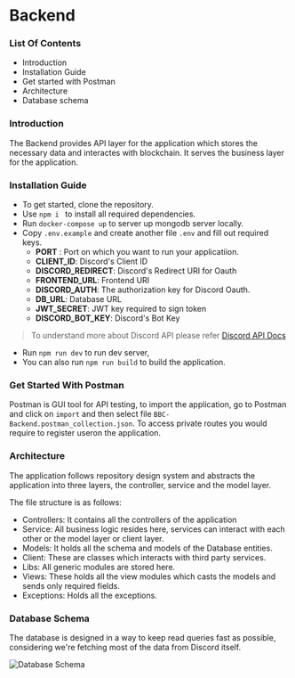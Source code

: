 # Backend

### List Of Contents

- Introduction
- Installation Guide
- Get started with Postman
- Architecture
- Database schema

### Introduction

The Backend provides API layer for the application which stores the necessary data and interactes with blockchain. It serves the business layer for the application.

### Installation Guide

- To get started, clone the repository.
- Use `npm i ` to install all required dependencies.
- Run `docker-compose up` to server up mongodb server locally.
- Copy `.env.example` and create another file `.env` and fill out required keys.
  - **PORT** : Port on which you want to run your applicatiion.
  - **CLIENT_ID**: Discord's Client ID
  - **DISCORD_REDIRECT**: Discord's Redirect URI for Oauth
  - **FRONTEND_URL**: Frontend URI
  - **DISCORD_AUTH**: The authorization key for Discord Oauth.
  - **DB_URL**: Database URL
  - **JWT_SECRET**: JWT key required to sign token
  - **DISCORD_BOT_KEY**: Discord's Bot Key

> To understand more about Discord API please refer [Discord API Docs](https://discord.com/developers/docs/intro)

- Run `npm run dev` to run dev server,
- You can also run `npm run build` to build the application.

### Get Started With Postman

Postman is GUI tool for API testing, to import the application, go to Postman and click on `import` and then select file `BBC-Backend.postman_collection.json`.
To access private routes you would require to register useron the application.

### Architecture

The application follows repository design system and abstracts the application into three layers, the controller, service and the model layer.

The file structure is as follows:

- Controllers: It contains all the controllers of the application
- Service: All business logic resides here, services can interact with each other or the model layer or client layer.
- Models: It holds all the schema and models of the Database entities.
- Client: These are classes which interacts with third party services.
- Libs: All generic modules are stored here.
- Views: These holds all the view modules which casts the models and sends only required fields.
- Exceptions: Holds all the exceptions.

### Database Schema

The database is designed in a way to keep read queries fast as possible, considering we're fetching most of the data from Discord itself.

![Database Schema](https://cdn.discordapp.com/attachments/908632937405243445/918499771080130561/Screenshot_2021-12-09_at_7.20.02_PM.png)
